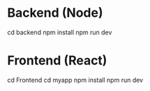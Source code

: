 # Backend (Node)
cd backend
npm install
npm run dev

# Frontend (React)
cd Frontend 
cd myapp
npm install
npm run dev
